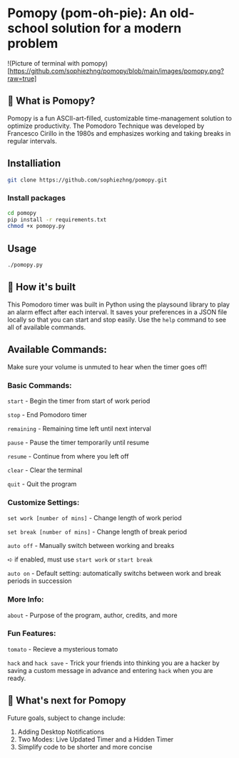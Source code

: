 # Pomopy (pom-oh-pie): An old-school solution for a modern problem

!(Picture of terminal with pomopy)[https://github.com/sophiezhng/pomopy/blob/main/images/pomopy.png?raw=true]

## 🍅 What is Pomopy?
Pomopy is a fun ASCII-art-filled, customizable time-management solution to optimize productivity. The Pomodoro Technique was developed by Francesco Cirillo in the 1980s and emphasizes working and taking breaks in regular intervals. 

## Installiation
```bash
git clone https://github.com/sophiezhng/pomopy.git
```
### Install packages 
```bash 
cd pomopy
pip install -r requirements.txt
chmod +x pomopy.py
```

## Usage
```bash
./pomopy.py
```

## 🌱 How it's built
This Pomodoro timer was built in Python using the playsound library to play an alarm effect after each interval. It saves your preferences in a JSON file locally so that you can start and stop easily. Use the `help` command to see all of available commands.

## Available Commands:
Make sure your volume is unmuted to hear when the timer goes off!

### Basic Commands:
`start` - Begin the timer from start of work period

`stop` - End Pomodoro timer

`remaining` - Remaining time left until next interval

`pause` - Pause the timer temporarily until resume

`resume` - Continue from where you left off

`clear` - Clear the terminal

`quit` - Quit the program

### Customize Settings:
`set work [number of mins]` - Change length of work period

`set break [number of mins]` - Change length of break period

`auto off` - Manually switch between working and breaks

➪ if enabled, must use `start work` or `start break`

`auto on` - Default setting: automatically switchs between work and break periods in succession

### More Info:

`about` - Purpose of the program, author, credits, and more

### Fun Features:

`tomato` - Recieve a mysterious tomato

`hack` and `hack save` - Trick your friends into thinking you are a hacker by saving a custom message in advance and entering `hack` when you are ready.

## 🍝 What's next for Pomopy 
Future goals, subject to change include:
1. Adding Desktop Notifications
2. Two Modes: Live Updated Timer and a Hidden Timer
3. Simplify code to be shorter and more concise
